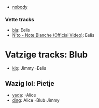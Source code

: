 - [nobody](nothing)

### Vette tracks
- [bla](http://eel.is/bla.opus): Eelis
- [N'to - Note Blanche (Official Video)](https://www.youtube.com/watch?v=6fpQtKP92BI): Eelis

# Vatzige tracks: Blub
- [kip](vis): Jimmy -Eelis

## Wazig lol: Pietje
- [yada](bla): -Alice
- [ding](tracks/bla.mp3): Alice -Blub Jimmy
